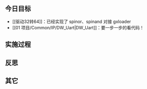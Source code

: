 

## 今日目标 
- [[驱动32转64]]：已经实现了 spinor、spinand 对接 gxloader 
- [[01 项目/Common/IP/DW_Uart|DW_Uart]]：要一步一步的看代码！


## 实施过程




## 反思



## 其它 